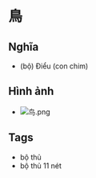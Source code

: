 # 鳥

## Nghĩa
* (bộ) Điểu (con chim)

## Hình ảnh
* ![鸟.png](../img/鸟.png)

## Tags
* bộ thủ
* bộ thủ 11 nét

<script>window.HANZI_FIELD='鳥';</script>